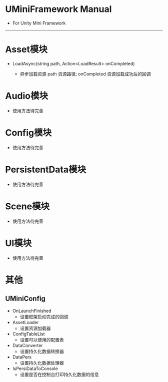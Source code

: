 # UMiniFramework Manual
- For Unity Mini Framework
---
# Asset模块
- LoadAsync<T>(string path, Action<LoadResult<T>> onCompleted)
    - 异步加载资源 path 资源路径; onCompleted 资源加载成功后的回调
# Audio模块
- 使用方法待完善
# Config模块
- 使用方法待完善
# PersistentData模块
- 使用方法待完善
# Scene模块
- 使用方法待完善
# UI模块
- 使用方法待完善
# 其他
## UMiniConfig
- OnLaunchFinished
    - 设置框架启动完成的回调
- AssetLoader
    - 设置资源加载器
- ConfigTableList
    - 设置可以使用的配置表
- DataConverter
    - 设置持久化数据转换器
- DataPers
    - 设置持久化数据处理器
- IsPersiDataToConsole
    - 设置是否在控制台打印持久化数据的信息
